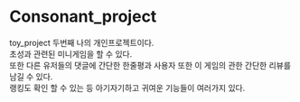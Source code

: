 # Consonant_project
toy_project 두번째 나의 개인프로젝트이다.  
초성과 관련된 미니게임을 할 수 있다.     
또한 다른 유저들의 댓글에 간단한 한줄평과 사용자 또한 이 게임의 관한 간단한 리뷰를 남길 수 있다.   
랭킹도 확인 할 수 있는 등 아기자기하고 귀여운 기능들이 여러가지 있다.  
